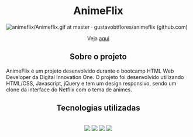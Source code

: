 <h1 align="center">AnimeFlix</h1>

![animeflix/Animeflix.gif at master · gustavobtflores/animeflix (github.com)](https://github.com/gustavobtflores/animeflix/blob/master/img/resultado/Animeflix.gif)

<div align="center">
<span align="center">Veja <a href="https://animeflix-clonenetflix.netlify.app/" target="_blank">aqui</a></span> 
</div>

<h2 align="center">Sobre o projeto</h2>

AnimeFlix é um projeto desenvolvido durante o bootcamp HTML Web Developer da Digital Innovation One. O projeto foi desenvolvido utilizando HTML/CSS, Javascript, jQuery e tem um design responsivo, sendo um clone da interface do Netflix com o tema de animes.

<div align="center">
  <h2 align="center">Tecnologias utilizadas</h2>
  <br>
  <img  src="https://img.shields.io/badge/HTML5-E34F26?style=for-the-badge&logo=html5&logoColor=white">
  <img  src="https://img.shields.io/badge/CSS3-1572B6?style=for-the-badge&logo=css3&logoColor=white">
  <img  src="https://img.shields.io/badge/JavaScript-F7DF1E?style=for-the-badge&logo=javascript&logoColor=black">
  <img  src="https://img.shields.io/badge/jQuery-0769AD?style=for-the-badge&logo=jquery&logoColor=white">
  <br>
</div>
<br>


